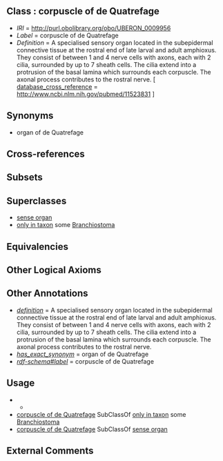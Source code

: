 
## Class : corpuscle of de Quatrefage

 * *IRI* = http://purl.obolibrary.org/obo/UBERON_0009956
 * *Label* = corpuscle of de Quatrefage
 * *Definition* = A specialised sensory organ located in the subepidermal connective tissue at the rostral end of late larval and adult amphioxus. They consist of between 1 and 4 nerve cells with axons, each with 2 cilia, surrounded by up to 7 sheath cells. The cilia extend into a protrusion of the basal lamina which surrounds each corpuscle. The axonal process contributes to the rostral nerve. [ [database_cross_reference](../../ef/oboInOwl#hasDbXref.md) = http://www.ncbi.nlm.nih.gov/pubmed/11523831 ]

## Synonyms

 * organ of de Quatrefage

## Cross-references


## Subsets


## Superclasses

 * [sense organ](../../UBERON/20/UBERON_0000020.md)
 * [only in taxon](../../RO/60/RO_0002160.md) some [Branchiostoma](../../NCBITaxon/37/NCBITaxon_7737.md)

## Equivalencies


## Other Logical Axioms


## Other Annotations

 * *[definition](../../IAO/15/IAO_0000115.md)* = A specialised sensory organ located in the subepidermal connective tissue at the rostral end of late larval and adult amphioxus. They consist of between 1 and 4 nerve cells with axons, each with 2 cilia, surrounded by up to 7 sheath cells. The cilia extend into a protrusion of the basal lamina which surrounds each corpuscle. The axonal process contributes to the rostral nerve.
 * *[has_exact_synonym](../../ym/oboInOwl#hasExactSynonym.md)* = organ of de Quatrefage
 * *[rdf-schema#label](../../el/rdf-schema#label.md)* = corpuscle of de Quatrefage

## Usage

 * -
 * [corpuscle of de Quatrefage](../../UBERON/56/UBERON_0009956.md) SubClassOf [only in taxon](../../RO/60/RO_0002160.md) some [Branchiostoma](../../NCBITaxon/37/NCBITaxon_7737.md)
 * [corpuscle of de Quatrefage](../../UBERON/56/UBERON_0009956.md) SubClassOf [sense organ](../../UBERON/20/UBERON_0000020.md)

## External Comments

